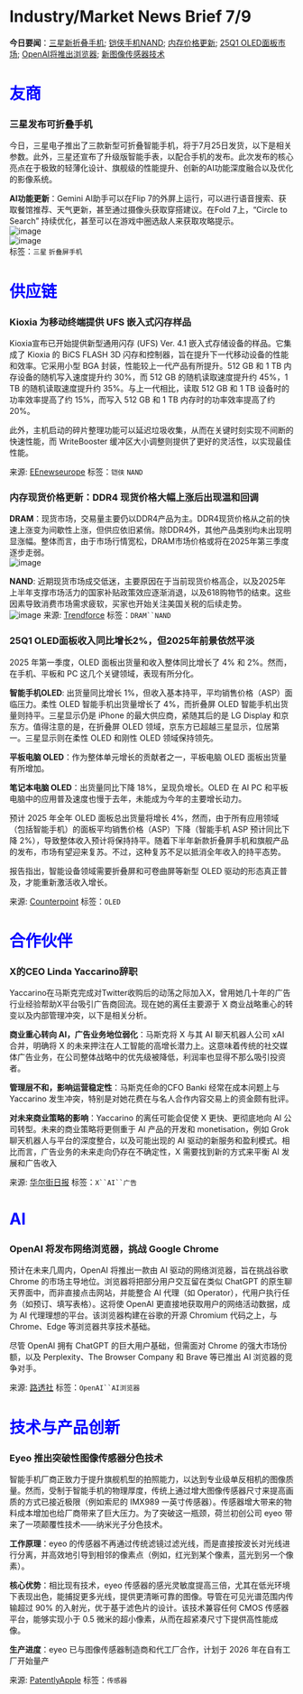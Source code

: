 # Industry/Market News Brief 7/9

**今日要闻**：[三星新折叠手机](#1); [铠侠手机NAND](#2); [内存价格更新](#3); [25Q1 OLED面板市场](#4); [OpenAI将推出浏览器](#5); [新图像传感器技术](#6)

# <span style="color:blue;">友商</span>

<a name="1"></a>
### 三星发布可折叠手机

今日，三星电子推出了三款新型可折叠智能手机，将于7月25日发货，以下是相关参数。此外，三星还宣布了升级版智能手表，以配合手机的发布。此次发布的核心亮点在于极致的轻薄化设计、旗舰级的性能提升、创新的AI功能深度融合以及优化的影像系统。

**AI功能更新**：Gemini AI助手可以在Flip 7的外屏上运行，可以进行语音搜索、获取餐馆推荐、天气更新，甚至通过摄像头获取穿搭建议。在Fold 7上，“Circle to Search” 持续优化，甚至可以在游戏中圈选敌人来获取攻略提示。  
![image](https://github.com/user-attachments/assets/4382a4f2-11b5-472d-bd83-324c5c5f7700)  
![image](https://github.com/user-attachments/assets/4834e7f0-47f5-4110-8b55-335726513449)  
标签：`三星` `折叠屏手机`

# <span style="color:blue;">供应链</span>


<a name="2"></a>
### Kioxia 为移动终端提供 UFS 嵌入式闪存样品

Kioxia宣布已开始提供新型通用闪存 (UFS) Ver. 4.1 嵌入式存储设备的样品。它集成了 Kioxia 的 BiCS FLASH 3D 闪存和控制器，旨在提升下一代移动设备的性能和效率。它采用小型 BGA 封装，性能较上一代产品有所提升。512 GB 和 1 TB 内存设备的随机写入速度提升约 30%，而 512 GB 的随机读取速度提升约 45%，1 TB 的随机读取速度提升约 35%。与上一代相比，读取 512 GB 和 1 TB 设备时的功率效率提高了约 15%，而写入 512 GB 和 1 TB 内存时的功率效率提高了约 20%。

此外，主机启动的碎片整理功能可以延迟垃圾收集，从而在关键时刻实现不间断的快速性能，而 WriteBooster 缓冲区大小调整则提供了更好的灵活性，以实现最佳性能。

来源: [EEnewseurope](https://www.eenewseurope.com/en/kioxia-samples-ufs-embedded-flash-for-mobile-applications/)
标签：`铠侠` `NAND`

<a name="3"></a>
### 内存现货价格更新：DDR4 现货价格大幅上涨后出现温和回调

**DRAM**：现货市场，交易量主要仍以DDR4产品为主。DDR4现货价格从之前的快速上涨变为间歇性上涨，但供应依旧紧俏。除DDR4外，其他产品类别均未出现明显涨幅。整体而言，由于市场行情宽松，DRAM市场价格或将在2025年第三季度逐步走弱。  
![image](https://github.com/user-attachments/assets/1f6f476b-b00b-4540-b3d3-b3f5c7f3b9ab)

**NAND**: 近期现货市场成交低迷，主要原因在于当前现货价格高企，以及2025年上半年支撑市场活力的国家补贴政策效应逐渐消退，以及618购物节的结束。这些因素导致消费市场需求疲软，买家也开始关注美国关税的后续走势。  
![image](https://github.com/user-attachments/assets/6b023b90-e336-4875-a062-087a553fbb8a)
来源: [Trendforce](https://www.trendforce.com/news/2025/07/09/insights-memory-spot-price-update-ddr4-spot-prices-see-mild-pullback-after-steep-climb/)
标签：`DRAM``NAND`


<a name="4"></a>
### 25Q1 OLED面板收入同比增长2%，但2025年前景依然平淡

2025 年第一季度，OLED 面板出货量和收入整体同比增长了 4% 和 2%。然而，在手机、平板和 PC 这几个关键领域，表现有所分化。

**智能手机OLED**: 出货量同比增长 1%，但收入基本持平，平均销售价格（ASP）面临压力。柔性 OLED 智能手机出货量增长了 4%，而折叠屏 OLED 智能手机出货量则持平。三星显示仍是 iPhone 的最大供应商，紧随其后的是 LG Display 和京东方。值得注意的是，在折叠屏 OLED 领域，京东方已超越三星显示，位居第一。三星显示则在柔性 OLED 和刚性 OLED 领域保持领先。

**平板电脑 OLED**：作为整体单元增长的贡献者之一，平板电脑 OLED 面板出货量有所增加。

**笔记本电脑 OLED**：出货量同比下降 18%，呈现负增长。OLED 在 AI PC 和平板电脑中的应用普及速度也慢于去年，未能成为今年的主要增长动力。

预计 2025 年全年 OLED 面板总出货量将增长 4%，然而，由于所有应用领域（包括智能手机）的面板平均销售价格（ASP）下降（智能手机 ASP 预计同比下降 2%），导致整体收入预计将保持持平。随着下半年新款折叠屏手机和旗舰产品的发布，市场有望迎来复苏。不过，这种复苏不足以抵消全年收入的持平态势。

报告指出，智能设备领域需要折叠屏和可卷曲屏等新型 OLED 驱动的形态真正普及，才能重新激活收入增长。

来源: [Counterpoint](https://display.counterpointresearch.com/press-release/oled-panel-revenues-up-2-yoy-in-q1-2025-outlook-for-2025-remains-flattish-amid-tariff-macro-environment-concerns)
标签：`OLED`

# <span style="color:blue;">合作伙伴</span>

### X的CEO Linda Yaccarino辞职

Yaccarino在马斯克完成对Twitter收购后的动荡之际加入X，曾用她几十年的广告行业经验帮助X平台吸引广告商回流。现在她的离任主要源于 X 商业战略重心的转变以及内部管理冲突，以下是相关分析。

**商业重心转向 AI，广告业务地位弱化**：马斯克将 X 与其 AI 聊天机器人公司 xAI 合并，明确将 X 的未来押注在人工智能的高增长潜力上。这意味着传统的社交媒体广告业务，在公司整体战略中的优先级被降低，利润率也显得不那么吸引投资者。

**管理层不和，影响运营稳定性**：马斯克任命的CFO Banki 经常在成本问题上与 Yaccarino 发生冲突，特别是对她花费在与名人合作内容交易上的资金颇有批评。

**对未来商业策略的影响**：Yaccarino 的离任可能会促使 X 更快、更彻底地向 AI 公司转型。未来的商业策略将更侧重于 AI 产品的开发和 monetisation，例如 Grok 聊天机器人与平台的深度整合，以及可能出现的 AI 驱动的新服务和盈利模式。相比而言，广告业务的未来走向仍存在不确定性，X 需要找到新的方式来平衡 AI 发展和广告收入

来源: [华尔街日报](https://www.wsj.com/tech/linda-yaccarino-x-ceo-steps-down-1550842e?mod=hp_trendingnow_article_pos4)
标签：`X``AI``广告`

# <span style="color:blue;">AI</span>

<a name="5"></a>
### OpenAI 将发布网络浏览器，挑战 Google Chrome

预计在未来几周内，OpenAI 将推出一款由 AI 驱动的网络浏览器，旨在挑战谷歌 Chrome 的市场主导地位。浏览器将把部分用户交互留在类似 ChatGPT 的原生聊天界面中，而非直接点击网站，并能整合 AI 代理（如 Operator），代用户执行任务（如预订、填写表格）。这将使 OpenAI 更直接地获取用户的网络活动数据，成为 AI 代理理想的平台。该浏览器构建在谷歌的开源 Chromium 代码之上，与 Chrome、Edge 等浏览器共享技术基础。

尽管 OpenAI 拥有 ChatGPT 的巨大用户基础，但需面对 Chrome 的强大市场份额，以及 Perplexity、The Browser Company 和 Brave 等已推出 AI 浏览器的竞争对手。

来源: [路透社](https://www.reuters.com/business/media-telecom/openai-release-web-browser-challenge-google-chrome-2025-07-09/)
标签：`OpenAI``AI浏览器`

# <span style="color:blue;">技术与产品创新</span>

<a name="6"></a>
### Eyeo 推出突破性图像传感器分色技术

智能手机厂商正致力于提升旗舰机型的拍照能力，以达到专业级单反相机的图像质量。然而，受制于智能手机的物理厚度，传统上通过增大图像传感器尺寸来提高画质的方式已接近极限（例如索尼的 IMX989 一英寸传感器）。传感器增大带来的物料成本增加也给厂商带来了巨大压力。为了突破这一瓶颈，荷兰初创公司 eyeo 带来了一项颠覆性技术——纳米光子分色技术。

**工作原理**：eyeo 的传感器不再通过传统滤镜过滤光线，而是直接按波长对光线进行分离，并高效地引导到相邻的像素点（例如，红光到某个像素，蓝光到另一个像素）。

**核心优势**：相比现有技术，eyeo 传感器的感光灵敏度提高三倍，尤其在低光环境下表现出色，能捕捉更多光线，提供更清晰可靠的图像。导管在可见光谱范围内传输超过 90% 的入射光，优于基于滤色片的设计。该技术兼容任何 CMOS 传感器平台，能够实现小于 0.5 微米的超小像素，从而在超紧凑尺寸下提供高性能成像。

**生产进度**：eyeo 已与图像传感器制造商和代工厂合作，计划于 2026 年在自有工厂开始量产

来源: [PatentlyApple](https://www.patentlyapple.com/2025/07/eyeo-introduces-breakthrough-color-splitting-technology-for-image-sensors-aimed-at-the-smartphone-market-and-beyond.html)
标签：`传感器`
